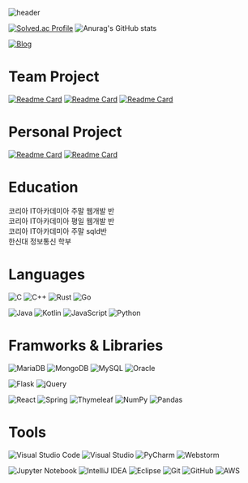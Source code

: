![header](https://capsule-render.vercel.app/api?type=waving&color=auto&height=300&section=header&text=UHeeJoon's%20Github&fontSize=90)

[![Solved.ac Profile](http://mazassumnida.wtf/api/v2/generate_badge?boj=dbgmlwns)](https://solved.ac/dbgmlwns/)
![Anurag's GitHub stats](https://github-readme-stats.vercel.app/api?username=UHeeJoon&theme=vue-dark&show_icons=true)

[![Blog](https://img.shields.io/badge/Algorithm%20Blog-FF5722?style=for-the-badge&logo=blogger&logoColor=white)](https://velog.io/@uheejoon)
<!--
[![Blog](https://img.shields.io/badge/tilㅡtheory%20Blog-FF5722?style=for-the-badge&logo=blogger&logoColor=white)](https://codding-til-theory.tistory.com/manage)
[![](https://img.shields.io/badge/other%20github-%23121011.svg?style=for-the-badge&logo=github&logoColor=white)](https://github.com/Dev-RuntimeTerror)
-->

# Team Project
[![Readme Card](https://github-readme-stats.vercel.app/api/pin/?username=team-osca2&repo=spring-osca)](https://github.com/team-osca2/spring-osca)
[![Readme Card](https://github-readme-stats.vercel.app/api/pin/?username=O-O-A-A&repo=BodeumMe)](https://github.com/O-O-A-A/BodeumMe)
[![Readme Card](https://github-readme-stats.vercel.app/api/pin/?username=UHeeJoon&repo=hanghae99)](https://github.com/UHeeJoon/hanghae99)

# Personal Project
[![Readme Card](https://github-readme-stats.vercel.app/api/pin/?username=UHeeJoon&repo=hs-major)](https://github.com/UHeeJoon/hs-major)
[![Readme Card](https://github-readme-stats.vercel.app/api/pin/?username=UHeeJoon&repo=react-tictactoe)](https://github.com/UHeeJoon/react-tictactoe)
<!-- [![Readme Card](https://github-readme-stats.vercel.app/api/pin/?username=UHeeJoon&repo=FlappyClone)](https://github.com/UHeeJoon/FlappyClone) -->

# Education
코리아 IT아카데미아 주말 웹개발 반  
코리아 IT아카데미아 평일 웹개발 반  
코리아 IT아카데미아 주말 sqld반  
한신대 정보통신 학부   

# Languages
![C](https://img.shields.io/badge/c-%2300599C.svg?style=for-the-badge&logo=c&logoColor=white)
![C++](https://img.shields.io/badge/c++-%2300599C.svg?style=for-the-badge&logo=c%2B%2B&logoColor=white)
![Rust](https://img.shields.io/badge/rust-%23000000.svg?style=for-the-badge&logo=rust&logoColor=white)
![Go](https://img.shields.io/badge/go-%2300ADD8.svg?style=for-the-badge&logo=go&logoColor=white)
<!-- ![CSS3](https://img.shields.io/badge/css3-%231572B6.svg?style=for-the-badge&logo=css3&logoColor=white) -->
<!-- ![HTML5](https://img.shields.io/badge/html5-%23E34F26.svg?style=for-the-badge&logo=html5&logoColor=white) -->
![Java](https://img.shields.io/badge/java-%23ED8B00.svg?style=for-the-badge&logo=java&logoColor=white)
![Kotlin](https://img.shields.io/badge/kotlin-%230095D5.svg?style=for-the-badge&logo=kotlin&logoColor=white)
![JavaScript](https://img.shields.io/badge/javascript-%23323330.svg?style=for-the-badge&logo=javascript&logoColor=%23F7DF1E)
![Python](https://img.shields.io/badge/python-3670A0?style=for-the-badge&logo=python&logoColor=ffdd54)
<!-- ![TypeScript](https://img.shields.io/badge/typescript-%23007ACC.svg?style=for-the-badge&logo=typescript&logoColor=white) -->

# Framworks & Libraries
![MariaDB](https://img.shields.io/badge/MariaDB-003545?style=for-the-badge&logo=mariadb&logoColor=white) 
![MongoDB](https://img.shields.io/badge/MongoDB-%234ea94b.svg?style=for-the-badge&logo=mongodb&logoColor=white) 
![MySQL](https://img.shields.io/badge/mysql-%2300f.svg?style=for-the-badge&logo=mysql&logoColor=white) 
![Oracle](https://img.shields.io/badge/Oracle-F80000?style=for-the-badge&logo=oracle&logoColor=white)
<!-- ![Bootstrap](https://img.shields.io/badge/bootstrap-%23563D7C.svg?style=for-the-badge&logo=bootstrap&logoColor=white) -->
<!--![FastAPI](https://img.shields.io/badge/FastAPI-005571?style=for-the-badge&logo=fastapi)  -->
![Flask](https://img.shields.io/badge/flask-%23000.svg?style=for-the-badge&logo=flask&logoColor=white) 
![jQuery](https://img.shields.io/badge/jquery-%230769AD.svg?style=for-the-badge&logo=jquery&logoColor=white)
<!-- ![React Native](https://img.shields.io/badge/react_native-%2320232a.svg?style=for-the-badge&logo=react&logoColor=%2361DAFB) -->
![React](https://img.shields.io/badge/react-%2320232a.svg?style=for-the-badge&logo=react&logoColor=%2361DAFB) 
![Spring](https://img.shields.io/badge/spring-%236DB33F.svg?style=for-the-badge&logo=spring&logoColor=white) 
![Thymeleaf](https://img.shields.io/badge/Thymeleaf-%23005C0F.svg?style=for-the-badge&logo=Thymeleaf&logoColor=white)
![NumPy](https://img.shields.io/badge/numpy-%23013243.svg?style=for-the-badge&logo=numpy&logoColor=white)
![Pandas](https://img.shields.io/badge/pandas-%23150458.svg?style=for-the-badge&logo=pandas&logoColor=white)

# Tools
![Visual Studio Code](https://img.shields.io/badge/Visual%20Studio%20Code-0078d7.svg?style=for-the-badge&logo=visual-studio-code&logoColor=white)
![Visual Studio](https://img.shields.io/badge/Visual%20Studio-5C2D91.svg?style=for-the-badge&logo=visual-studio&logoColor=white)
![PyCharm](https://img.shields.io/badge/pycharm-143?style=for-the-badge&logo=pycharm&logoColor=black&color=black&labelColor=green)
![Webstorm](https://img.shields.io/badge/webstorm-000000.svg?style=for-the-badge&logo=webstorm&logoColor=white)
<!-- ![Vim](https://img.shields.io/badge/VIM-%2311AB00.svg?style=for-the-badge&logo=vim&logoColor=white) -->
![Jupyter Notebook](https://img.shields.io/badge/jupyter-%23FA0F00.svg?style=for-the-badge&logo=jupyter&logoColor=white)
![IntelliJ IDEA](https://img.shields.io/badge/IntelliJIDEA-000000.svg?style=for-the-badge&logo=intellij-idea&logoColor=white)
![Eclipse](https://img.shields.io/badge/Eclipse-FE7A16.svg?style=for-the-badge&logo=Eclipse&logoColor=white)
![Git](https://img.shields.io/badge/git-%23F05033.svg?style=for-the-badge&logo=git&logoColor=white)
![GitHub](https://img.shields.io/badge/github-%23121011.svg?style=for-the-badge&logo=github&logoColor=white)
![AWS](https://img.shields.io/badge/AWS-%23FF9900.svg?style=for-the-badge&logo=amazon-aws&logoColor=white)
<!-- ![Unity](https://img.shields.io/badge/unity-%23000000.svg?style=for-the-badge&logo=unity&logoColor=white) --?

# OS & Hardware
![Windows](https://img.shields.io/badge/Windows-0078D6?style=for-the-badge&logo=windows&logoColor=white)
![Ubuntu](https://img.shields.io/badge/Ubuntu-E95420?style=for-the-badge&logo=ubuntu&logoColor=white)

